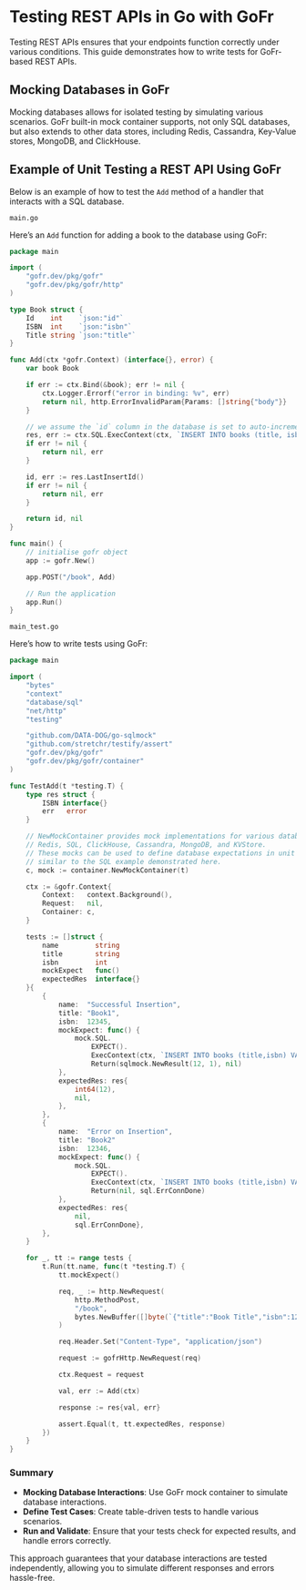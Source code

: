 # Testing REST APIs in Go with GoFr

Testing REST APIs ensures that your endpoints function correctly under various conditions. This guide demonstrates how to write tests for GoFr-based REST APIs.

## Mocking Databases in GoFr

Mocking databases allows for isolated testing by simulating various scenarios. GoFr built-in mock container supports, not only SQL databases, but also extends to other data stores, including Redis, Cassandra, Key-Value stores, MongoDB, and ClickHouse.

## Example of Unit Testing a REST API Using GoFr

Below is an example of how to test the `Add` method of a handler that interacts with a SQL database.

`main.go`

Here’s an `Add` function for adding a book to the database using GoFr:

```go
package main

import (
	"gofr.dev/pkg/gofr"
	"gofr.dev/pkg/gofr/http"
)

type Book struct {
	Id    int    `json:"id"`
	ISBN  int    `json:"isbn"`
	Title string `json:"title"`
}

func Add(ctx *gofr.Context) (interface{}, error) {
	var book Book

	if err := ctx.Bind(&book); err != nil {
		ctx.Logger.Errorf("error in binding: %v", err)
		return nil, http.ErrorInvalidParam{Params: []string{"body"}}
	}

	// we assume the `id` column in the database is set to auto-increment.
	res, err := ctx.SQL.ExecContext(ctx, `INSERT INTO books (title, isbn) VALUES (?, ?)`, book.Title, book.ISBN)
	if err != nil {
		return nil, err
	}

	id, err := res.LastInsertId()
	if err != nil {
		return nil, err
	}

	return id, nil
}

func main() {
	// initialise gofr object
	app := gofr.New()

	app.POST("/book", Add)

	// Run the application
	app.Run()
}
```

`main_test.go`

Here’s how to write tests using GoFr:

```go
package main

import (
	"bytes"
	"context"
	"database/sql"
	"net/http"
	"testing"

	"github.com/DATA-DOG/go-sqlmock"
	"github.com/stretchr/testify/assert"
	"gofr.dev/pkg/gofr"
	"gofr.dev/pkg/gofr/container"
)

func TestAdd(t *testing.T) {
	type res struct {
		ISBN interface{}
		err   error
	}

	// NewMockContainer provides mock implementations for various databases including:
	// Redis, SQL, ClickHouse, Cassandra, MongoDB, and KVStore.
	// These mocks can be used to define database expectations in unit tests,
	// similar to the SQL example demonstrated here.
	c, mock := container.NewMockContainer(t)

	ctx := &gofr.Context{
		Context:   context.Background(),
		Request:   nil,
		Container: c,
	}

	tests := []struct {
		name         string
		title	     string
		isbn         int
		mockExpect   func()
		expectedRes  interface{}
	}{
		{
			name:  "Successful Insertion",
			title: "Book1",
			isbn:  12345,
			mockExpect: func() {
				mock.SQL.
					EXPECT().
					ExecContext(ctx, `INSERT INTO books (title,isbn) VALUES (?,?)`,"Book1" 12345).
					Return(sqlmock.NewResult(12, 1), nil)
			},
			expectedRes: res{
				int64(12), 
				nil,
			},
		},
		{
			name:  "Error on Insertion",
			title: "Book2"
			isbn:  12346,
			mockExpect: func() {
				mock.SQL.
					EXPECT().
					ExecContext(ctx, `INSERT INTO books (title,isbn) VALUES (?,?)`, "Book2",12346).
					Return(nil, sql.ErrConnDone)
			},
			expectedRes: res{
				nil,
				sql.ErrConnDone},
		},
	}

	for _, tt := range tests {
		t.Run(tt.name, func(t *testing.T) {
			tt.mockExpect()

			req, _ := http.NewRequest(
				http.MethodPost,
				"/book",
				bytes.NewBuffer([]byte(`{"title":"Book Title","isbn":12345}`)),
			)

			req.Header.Set("Content-Type", "application/json")

			request := gofrHttp.NewRequest(req)

			ctx.Request = request

			val, err := Add(ctx)

			response := res{val, err}

			assert.Equal(t, tt.expectedRes, response)
		})
	}
}
```
### Summary

- **Mocking Database Interactions**: Use GoFr mock container to simulate database interactions.
- **Define Test Cases**: Create table-driven tests to handle various scenarios.
- **Run and Validate**: Ensure that your tests check for expected results, and handle errors correctly.

This approach guarantees that your database interactions are tested independently, allowing you to simulate different responses and errors hassle-free.

